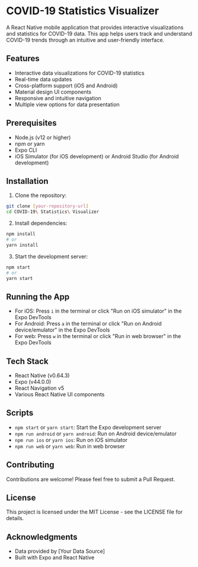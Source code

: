 # COVID-19 Statistics Visualizer

A React Native mobile application that provides interactive visualizations and statistics for COVID-19 data. This app helps users track and understand COVID-19 trends through an intuitive and user-friendly interface.

## Features

- Interactive data visualizations for COVID-19 statistics
- Real-time data updates
- Cross-platform support (iOS and Android)
- Material design UI components
- Responsive and intuitive navigation
- Multiple view options for data presentation

## Prerequisites

- Node.js (v12 or higher)
- npm or yarn
- Expo CLI
- iOS Simulator (for iOS development) or Android Studio (for Android development)

## Installation

1. Clone the repository:
```bash
git clone [your-repository-url]
cd COVID-19\ Statistics\ Visualizer
```

2. Install dependencies:
```bash
npm install
# or
yarn install
```

3. Start the development server:
```bash
npm start
# or
yarn start
```

## Running the App

- For iOS: Press `i` in the terminal or click "Run on iOS simulator" in the Expo DevTools
- For Android: Press `a` in the terminal or click "Run on Android device/emulator" in the Expo DevTools
- For web: Press `w` in the terminal or click "Run in web browser" in the Expo DevTools

## Tech Stack

- React Native (v0.64.3)
- Expo (v44.0.0)
- React Navigation v5
- Various React Native UI components

## Scripts

- `npm start` or `yarn start`: Start the Expo development server
- `npm run android` or `yarn android`: Run on Android device/emulator
- `npm run ios` or `yarn ios`: Run on iOS simulator
- `npm run web` or `yarn web`: Run in web browser

## Contributing

Contributions are welcome! Please feel free to submit a Pull Request.

## License

This project is licensed under the MIT License - see the LICENSE file for details.

## Acknowledgments

- Data provided by [Your Data Source]
- Built with Expo and React Native
